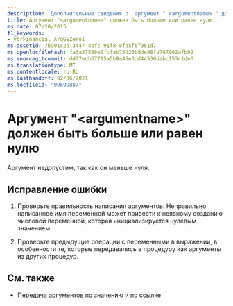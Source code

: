 ```yaml
---
description: 'Дополнительные сведения о: аргумент " <argumentname> " должен быть больше или равен нулю'
title: Аргумент "<argumentname>" должен быть больше или равен нулю
ms.date: 07/20/2015
f1_keywords:
- vbrFinancial_ArgGEZero1
ms.assetid: 7b901c2a-3447-4afc-91f8-8fa5f6f961d7
ms.openlocfilehash: fa3a37588e0fcfab75d26bdde98fa787902afb92
ms.sourcegitcommit: ddf7edb67715a5b9a45e3dd44536dabc153c1de0
ms.translationtype: MT
ms.contentlocale: ru-RU
ms.lasthandoff: 02/06/2021
ms.locfileid: "99699887"
---
```

# <a name="argument-argumentname-must-be-greater-than-or-equal-to-zero"></a>Аргумент "\<argumentname>" должен быть больше или равен нулю

Аргумент недопустим, так как он меньше нуля.  
  
## <a name="to-correct-this-error"></a>Исправление ошибки  
  
1. Проверьте правильность написания аргументов. Неправильно написанное имя переменной может привести к неявному созданию числовой переменной, которая инициализируется нулевым значением.  
  
2. Проверьте предыдущие операции с переменными в выражении, в особенности те, которые передавались в процедуру как аргументы из других процедур.  
  
## <a name="see-also"></a>См. также

- [Передача аргументов по значению и по ссылке](../programming-guide/language-features/procedures/passing-arguments-by-value-and-by-reference.md)
